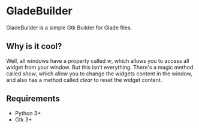 GladeBuilder
===========

GladeBuilder is a simple Gtk Builder for Glade files.


Why is it cool?
-----------


Well, all windows have a property called *w*, which allows you to access all widget from your window.
But this isn't everything. There's a magic method called *show*, which allow you to change the widgets content in the window, and also has a method called *clear* to reset the widget content.

Requirements
----------

* Python 3+
* Gtk 3+